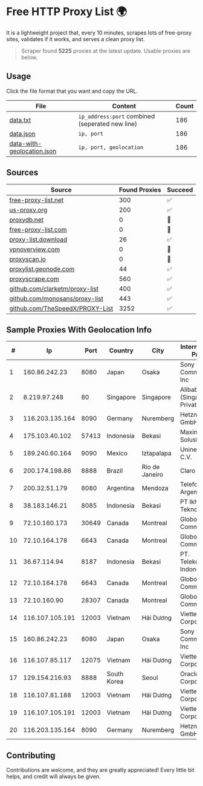 
# Free HTTP Proxy List 🌍

It is a lightweight project that, every 10 minutes, scrapes lots of free-proxy sites, validates if it works, and serves a clean proxy list.


> Scraper found **5225** proxies at the latest update. Usable proxies are below.

## Usage

Click the file format that you want and copy the URL.


|File|Content|Count|
|----|-------|-----|
|[data.txt](https://raw.githubusercontent.com/themiralay/Proxy-List-World/master/data.txt)|`ip_address:port` combined (seperated new line)|186|
|[data.json](https://raw.githubusercontent.com/themiralay/Proxy-List-World/master/data.json)|`ip, port`|186|
|[data-with-geolocation.json](https://raw.githubusercontent.com/themiralay/Proxy-List-World/master/data-with-geolocation.json)|`ip, port, geolocation`|186|

## Sources

|Source|Found Proxies|Succeed|
|------|-------------|-------|
|[free-proxy-list.net](https://free-proxy-list.net)|300|✅|
|[us-proxy.org](https://www.us-proxy.org)|200|✅|
|[proxydb.net](http://proxydb.net)|0|🚫|
|[free-proxy-list.com](https://free-proxy-list.com/?page=&port=&type%5B%5D=http&type%5B%5D=https&up_time=0&search=Search)|0|🚫|
|[proxy-list.download](https://www.proxy-list.download/HTTP)|26|✅|
|[vpnoverview.com](https://vpnoverview.com/privacy/anonymous-browsing/free-proxy-servers)|0|🚫|
|[proxyscan.io](https://www.proxyscan.io)|0|🚫|
|[proxylist.geonode.com](https://proxylist.geonode.com/api/proxy-list?limit=300&page=1&sort_by=lastChecked&sort_type=desc&protocols=http,https)|44|✅|
|[proxyscrape.com](https://api.proxyscrape.com/v2/?request=displayproxies&protocol=http&timeout=10000&country=all&ssl=all&anonymity=all)|560|✅|
|[github.com/clarketm/proxy-list](https://raw.githubusercontent.com/clarketm/proxy-list/master/proxy-list-raw.txt)|400|✅|
|[github.com/monosans/proxy-list](https://raw.githubusercontent.com/monosans/proxy-list/main/proxies/http.txt)|443|✅|
|[github.com/TheSpeedX/PROXY-List](https://raw.githubusercontent.com/TheSpeedX/PROXY-List/master/http.txt)|3252|✅|


## Sample Proxies With Geolocation Info

|#|Ip|Port|Country|City|Internet Service Provider|
|-|--|----|-------|----|-------------------------|
|1|160.86.242.23|8080|Japan|Osaka|Sony Network Communications Inc|
|2|8.219.97.248|80|Singapore|Singapore|Alibaba Cloud (Singapore) Private Limited|
|3|116.203.135.164|8090|Germany|Nuremberg|Hetzner Online GmbH|
|4|175.103.40.102|57413|Indonesia|Bekasi|Maxindo Mintra Solusi|
|5|189.240.60.164|9090|Mexico|Iztapalapa|Uninet S.A. de C.V.|
|6|200.174.198.86|8888|Brazil|Rio de Janeiro|Claro S.A|
|7|200.32.51.179|8080|Argentina|Mendoza|Telefonica de Argentina|
|8|38.183.146.21|8085|Indonesia|Bekasi|PT Ikhlas Cipta Teknologi|
|9|72.10.160.173|30649|Canada|Montreal|GloboTech Communications|
|10|72.10.164.178|6643|Canada|Montreal|GloboTech Communications|
|11|36.67.114.94|8187|Indonesia|Bekasi|PT. Telekomunikasi Indonesia|
|12|72.10.164.178|6643|Canada|Montreal|GloboTech Communications|
|13|72.10.160.90|28307|Canada|Montreal|GloboTech Communications|
|14|116.107.105.191|12003|Vietnam|Hải Dương|Viettel Corporation|
|15|160.86.242.23|8080|Japan|Osaka|Sony Network Communications Inc|
|16|116.107.85.117|12075|Vietnam|Hải Dương|Viettel Corporation|
|17|129.154.216.93|8888|South Korea|Seoul|Oracle Corporation|
|18|116.107.81.188|12003|Vietnam|Hải Dương|Viettel Corporation|
|19|116.107.105.191|12003|Vietnam|Hải Dương|Viettel Corporation|
|20|116.203.135.164|8090|Germany|Nuremberg|Hetzner Online GmbH|



## Contributing

Contributions are welcome, and they are greatly appreciated! Every
little bit helps, and credit will always be given.

